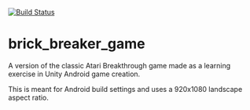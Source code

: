 [![Build Status](https://dev.azure.com/philotechnia/gamestudio/_apis/build/status/daveaholt.brick_breaker_game?branchName=main)](https://dev.azure.com/philotechnia/gamestudio/_build/latest?definitionId=1&branchName=main)
# brick_breaker_game
A version of the classic Atari Breakthrough game made as a learning exercise in Unity Android game creation.

This is meant for Android build settings and uses a 920x1080 landscape aspect ratio.
